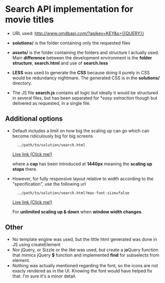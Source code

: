 # Search API implementation for movie titles

* URL used: http://www.omdbapi.com/?apikey=KEY&s={{QUERY}}

* **solutions/** is the folder containing only the requested files

* **assets/** is the folder containing the folders and structure I actually used. Main **difference** between the development environment is the **folder structure**, **search.html** and use of **search.less**

* **LESS** was used to generate the **CSS** because doing it purely in CSS would be redundancy nightmare. The generated CSS is in the **solutions/** directory.

* The JS file **search.js** contains all logic but ideally it would be structured in several files, but has been separated for **easy extraction* though but delivered as requested, in a single file.

## Additional options
* Default includes a limit on how big the scaling up can go which can become ridiculously big for big screens
        
        ../path/to/solution/search.html
        
   [ Live link (Click me!) ](http://rawgit.com/joseph987/Arbetsprov/joseph-feature-branch/solution/search.html)
        
  where a **cap** has been introduced at **1440px** meaning the **scaling up stops** there. 
  
* However, for fully responsive layout relative to width according to the "specification", use the following url

        ../path/to/solution/search.html?max-font-size=false
        
    [ Live link (Click me!) ](http://rawgit.com/joseph987/Arbetsprov/joseph-feature-branch/solution/search.html?max-font-size=false)

    For **unlimited scaling up & down** when **window width changes**. 
  
## Other  
* No template engine was used, but the little html generated was done in JS using createElement
* Nor jQuery, or Sizzle or the like was used, but create a j**o**Query function that mimics jQuery **$** function and implemented **find** for subselects from element.
* Nothing was actually mentioned regarding the font, so the icons are not exacly rendered as in the UI. Knowing the font would have helped fix that. I'm sure it's a minor detail.   

